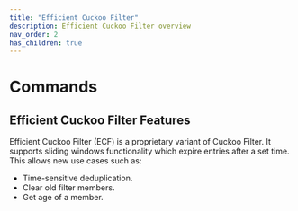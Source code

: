 ```yaml
---
title: "Efficient Cuckoo Filter"
description: Efficient Cuckoo Filter overview
nav_order: 2
has_children: true
---
```


# Commands

## Efficient Cuckoo Filter Features

Efficient Cuckoo Filter (ECF) is a proprietary variant of Cuckoo Filter. It supports sliding windows functionality which expire entries after a set time. This allows new use cases such as:

* Time-sensitive deduplication.
* Clear old filter members.
* Get age of a member.
